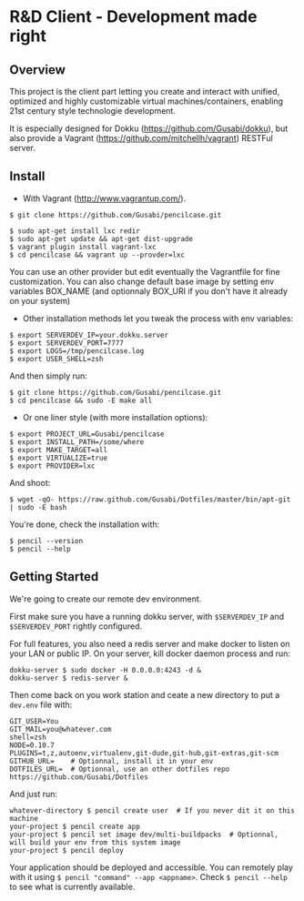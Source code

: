 R&D Client - Development made right
===================================

Overview
--------

This project is the client part letting you create and interact with unified,
optimized and highly customizable virtual machines/containers, enabling 21st
century style technologie development.

It is especially designed for Dokku (https://github.com/Gusabi/dokku), but
also provide a Vagrant (https://github.com/mitchellh/vagrant) RESTFul server.


Install
-------

- With Vagrant (http://www.vagrantup.com/).

```
$ git clone https://github.com/Gusabi/pencilcase.git

$ sudo apt-get install lxc redir
$ sudo apt-get update && apt-get dist-upgrade
$ vagrant plugin install vagrant-lxc
$ cd pencilcase && vagrant up --provder=lxc
```

You can use an other provider but edit eventually the Vagrantfile for fine
customization.  You can also change default base image by setting env variables BOX_NAME (and
optionnaly BOX_URI if you don't have it already on your system)

- Other installation methods let you tweak the process with env variables:

```
$ export SERVERDEV_IP=your.dokku.server
$ export SERVERDEV_PORT=7777
$ export LOGS=/tmp/pencilcase.log
$ export USER_SHELL=zsh
```

And then simply run:

```
$ git clone https://github.com/Gusabi/pencilcase.git
$ cd pencilcase && sudo -E make all
```

- Or one liner style (with more installation options):

```
$ export PROJECT_URL=Gusabi/pencilcase
$ export INSTALL_PATH=/some/where
$ export MAKE_TARGET=all
$ export VIRTUALIZE=true
$ export PROVIDER=lxc
```

And shoot:

```
$ wget -qO- https://raw.github.com/Gusabi/Dotfiles/master/bin/apt-git | sudo -E bash
```

You're done, check the installation with:

```
$ pencil --version
$ pencil --help
```

Getting Started
---------------

We're going to create our remote dev environment.

First make sure you have a running dokku server, with ```$SERVERDEV_IP``` and
```$SERVERDEV_PORT``` rightly configured.

For full features, you also need a redis server and make docker to listen on your LAN
or public IP. On your server, kill docker daemon process and run:

```
dokku-server $ sudo docker -H 0.0.0.0:4243 -d &
dokku-server $ redis-server &
```

Then come back on you work station and ceate a new directory to put a ```dev.env``` file with:

```
GIT_USER=You
GIT_MAIL=you@whatever.com
shell=zsh
NODE=0.10.7
PLUGINS=t,z,autoenv,virtualenv,git-dude,git-hub,git-extras,git-scm
GITHUB_URL=    # Optionnal, install it in your env
DOTFILES_URL=  # Optionnal, use an other dotfiles repo https://github.com/Gusabi/Dotfiles
```

And just run:

```
whatever-directory $ pencil create user  # If you never dit it on this machine
your-project $ pencil create app
your-project $ pencil set image dev/multi-buildpacks  # Optionnal, will build your env from this system image
your-project $ pencil deploy
```

Your application should be deployed and accessible. You can remotely play with
it using ```$ pencil "command" --app <appname>```. Check ```$ pencil --help``` to see what is currently
available.
